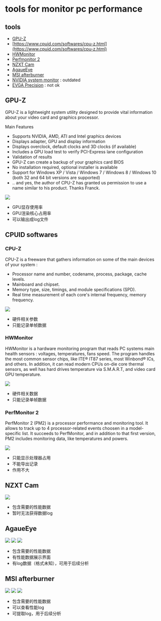 # tools for monitor pc performance

## tools

- [GPU-Z](https://www.techpowerup.com/gpuz/)
- [https://www.cpuid.com/softwares/cpu-z.html](https://www.cpuid.com/softwares/cpu-z.html)
- [HWMonitor](https://www.cpuid.com/softwares/hwmonitor.html)
- [Perfmonitor 2](https://www.cpuid.com/softwares/perfmonitor-2.html)
- [NZXT Cam](https://camwebapp.com/)
- [AgaueEye](http://xoptiray.com/)
- [MSI afterburner](https://www.msi.com/page/afterburner)
- [NVIDIA system monitor](https://www.nvidia.com/object/system_monitor.html) : outdated
- [EVGA Precision](https://www.evga.com/precisionx1/) : not ok

## GPU-Z

GPU-Z is a lightweight system utility designed to provide vital information about your video card and graphics processor.

Main Features
- Supports NVIDIA, AMD, ATI and Intel graphics devices
- Displays adapter, GPU and display information
- Displays overclock, default clocks and 3D clocks (if available)
- Includes a GPU load test to verify PCI-Express lane configuration
- Validation of results
- GPU-Z can create a backup of your graphics card BIOS
- No installation required, optional installer is available
- Support for Windows XP / Vista / Windows 7 / Windows 8 / Windows 10 (both 32 and 64 bit versions are supported)
- .. and yes, the author of CPU-Z has granted us permission to use a name similar to his product. Thanks Franck.

![](img/impicture_20190411_161700.png)

- GPU显存使用率
- GPU渲染核心占用率
- 可以输出成log文件

## CPUID softwares

### CPU-Z

CPU-Z is a freeware that gathers information on some of the main devices of your system : 
- Processor name and number, codename, process, package, cache levels.
- Mainboard and chipset.
- Memory type, size, timings, and module specifications (SPD).
- Real time measurement of each core's internal frequency, memory frequency.

![](img/cpuz_20190411_164359.png)

- 硬件相关参数
- 只能记录单帧数据

### HWMonitor

HWMonitor is a hardware monitoring program that reads PC systems main health sensors : voltages, temperatures, fans speed.
The program handles the most common sensor chips, like ITE® IT87 series, most Winbond® ICs, and others. In addition, it can read modern CPUs on-die core thermal sensors, as well has hard drives temperature via S.M.A.R.T, and video card GPU temperature.

![](img/hwmonitor_20190411_164032.png)

- 硬件相关数据
- 只能记录单帧数据

### PerfMonitor 2

PerfMonitor 2 (PM2) is a processor performance and monitoring tool. It allows to track up to 4 processor-related events choosen in a model-specific list. It succeeds to PerfMonitor, and in addition to that first version, PM2 includes monitoring data, like temperatures and powers.

![](img/perfmonitor2_20190411_165133.png)

- 只能显示处理器占用
- 不能导出记录
- 作用不大

## NZXT Cam

![](img/nzxtcam_20190412_143128.png)

- 包含需要的性能数据
- 暂时无法获得数据log

## AgaueEye

![](img/agaue_20190412_151920.png)
![](img/agaueeye_20190412_150420.png)
![](img/agaue_20190412_150513.png)

- 包含需要的性能数据
- 有性能数据展示界面
- 有log数据（格式未知），可用于后续分析

## MSI afterburner

![](img/msi_20190412_154407.png)
![](img/msi_20190412_154759.png)
![](img/msi_20190412_154618.png)

- 包含需要的性能数据
- 可以查看性能log
- 可提取log，用于后续分析
